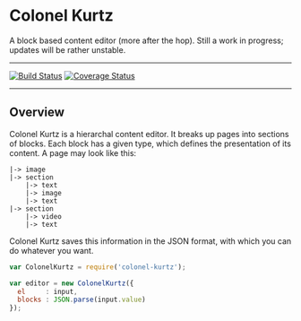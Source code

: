 # Colonel Kurtz

A block based content editor (more after the hop). Still a work in progress; updates will be rather unstable.

---

[![Build Status](https://travis-ci.org/vigetlabs/colonel-kurtz.png?branch=master)](https://travis-ci.org/vigetlabs/colonel-kurtz)
[![Coverage Status](https://coveralls.io/repos/vigetlabs/colonel-kurtz/badge.svg)](https://coveralls.io/r/vigetlabs/colonel-kurtz)

---

## Overview

Colonel Kurtz is a hierarchal content editor. It breaks up
pages into sections of blocks. Each block has a given type, which
defines the presentation of its content. A page may look like this:

```
|-> image
|-> section
    |-> text
    |-> image
    |-> text
|-> section
    |-> video
    |-> text
```

Colonel Kurtz saves this information in the JSON format, with which
you can do whatever you want.

```javascript
var ColonelKurtz = require('colonel-kurtz');

var editor = new ColonelKurtz({
  el     : input,
  blocks : JSON.parse(input.value)
});
```

